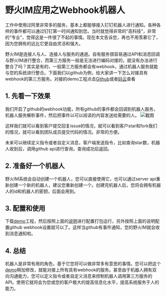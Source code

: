 # 野火IM应用之Webhook机器人
工作中使用过阿里非常多的服务，基本上都能够接入钉钉机器人进行通知。各种各样的事件都可以通过钉钉第一时间通知到您。当时就觉得非常的“高科技”，非常的“专业”，觉得这是一件很了不起的事情。现在本文告诉您，再也不用羡慕它了，因为您拥有的远比它更自由灵活和强大。

野火IM是连接人与人、连接人与服务的通道。自有服务很容易通过API和消息回调与野火IM进行整合，而第三方服务一般是无法进行编码对接的，就没有办法进行整合了吗？其实是有的，一般第三方服务都会有webhook，通过机器人服务就能与您的系统进行整合。下面我们以github为例，给大家讲一下怎么对接具有webhook的第三方服务。对接的demo工程点击[Github](https://github.com/wildfirechat/github_webhook)或者[码云](https://gitee.com/wfchat/github_webhook)查看

## 1. 先看一下效果
我们开启了github的webhook功能，所有github的事件都会回调到机器人服务，机器人服务解析事件，然后把事件以可以阅读的内容发送给需要的人。
![截图](http://static.wildfirechat.cn/githubwebhook.jpeg)

这样我们就可以看到客户提交回复issue的情况，就可以看到客户star和fork我们的情况，就可以看到团队成员提交代码的情况。非常的方便。

未来可以继续定义指令或者自定义消息，客户端发送指令，比如查询star数，机器人收到后，调用github api进行查询，查询成功后返回。

## 2. 准备好一个机器人
野火IM系统会自动创建一个机器人，您可以直接使用它，也可以通过server api重新创建一个新的机器人，建议您重新创建一个。创建完机器人后，您将会拥有机器人的id和机器人的密钥，后面会用到。

## 3. 配置和使用
下载[demo](https://github.com/wildfirechat/github_webhook)工程，然后按照上面的[说明](https://github.com/wildfirechat/github_webhook/blob/master/README.md)进行配置打包运行，另外按照上面的说明配置github webhook设置就可以了。这样当github有事件通知，您的野火IM就会收到消息通知啦。

## 4. 总结
机器人是非常有用的角色，基于它您将可以做非常多有意思的事情。您可以把这个[demo](https://github.com/wildfirechat/github_webhook)稍加修改，就能对接上所有具有webhook的服务。甚至由于机器人拥有双向沟通能力，您可以定义指令或者自定义消息来控制机器人调用第三方服务的API。使用它就将会为您或您的客户极大的提高信息化水平，提高系统服务于人的能力。
